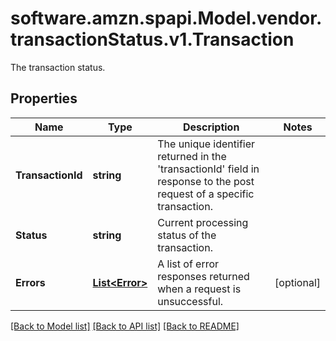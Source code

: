 # software.amzn.spapi.Model.vendor.transactionStatus.v1.Transaction
The transaction status.

## Properties

Name | Type | Description | Notes
------------ | ------------- | ------------- | -------------
**TransactionId** | **string** | The unique identifier returned in the &#39;transactionId&#39; field in response to the post request of a specific transaction. | 
**Status** | **string** | Current processing status of the transaction. | 
**Errors** | [**List&lt;Error&gt;**](Error.md) | A list of error responses returned when a request is unsuccessful. | [optional] 

[[Back to Model list]](../README.md#documentation-for-models) [[Back to API list]](../README.md#documentation-for-api-endpoints) [[Back to README]](../README.md)

